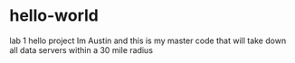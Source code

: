 # hello-world
lab 1 hello project
Im Austin and this is my master code that will take down all data servers within a 30 mile radius
